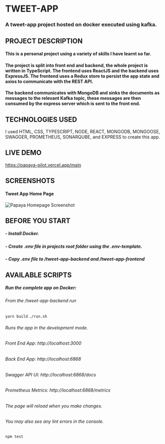# TWEET-APP

### A tweet-app project hosted on docker executed using kafka.


## PROJECT DESCRIPTION

#### This is a personal project using a variety of skills I have learnt so far.

#### The project is split into front end and backend, the whole project is written in TypeScript. The frontend uses ReactJS and the backend uses ExpressJS. The frontend uses a Redux store to persist the app state and axios to communicate with the REST API.
#### The backend communicates with MongoDB and sinks the documents as messages to the relevant Kafka topic, these messages are then consumed by the express server which is sent to the front end.

## TECHNOLOGIES USED

I used HTML, CSS, TYPESCRIPT, NODE, REACT, MONGODB, MONGOOSE, SWAGGER, PROMETHEUS, SONARQUBE,  and EXPRESS to create this app.

## LIVE DEMO

https://papaya-pilot.vercel.app/main

## SCREENSHOTS

#### Tweet App Home Page
![Papaya Homepage Screenshot](https://res.cloudinary.com/shakalondon/image/upload/v1646088865/Papaya/Home-Page.png)


## BEFORE YOU START

##### - Install Docker.
##### - Create .env file in projects root folder using the .env-template.
##### - Copy .env file to /tweet-app-backend and /tweet-app-frontend

## AVAILABLE SCRIPTS

##### Run the complete app on Docker:
###### From the /tweet-app-backend run

```yarn build```
```./run.sh```

###### Runs the app in the development mode.
###### Front End App: http://localhost:3000
###### Back End App: http://localhost:6868
###### Swagger API UI: http://localhost:6868/docs
###### Prometheus Metrics: http://localhost:6868/metrics


###### The page will reload when you make changes.
###### You may also see any lint errors in the console.

```npm test```


